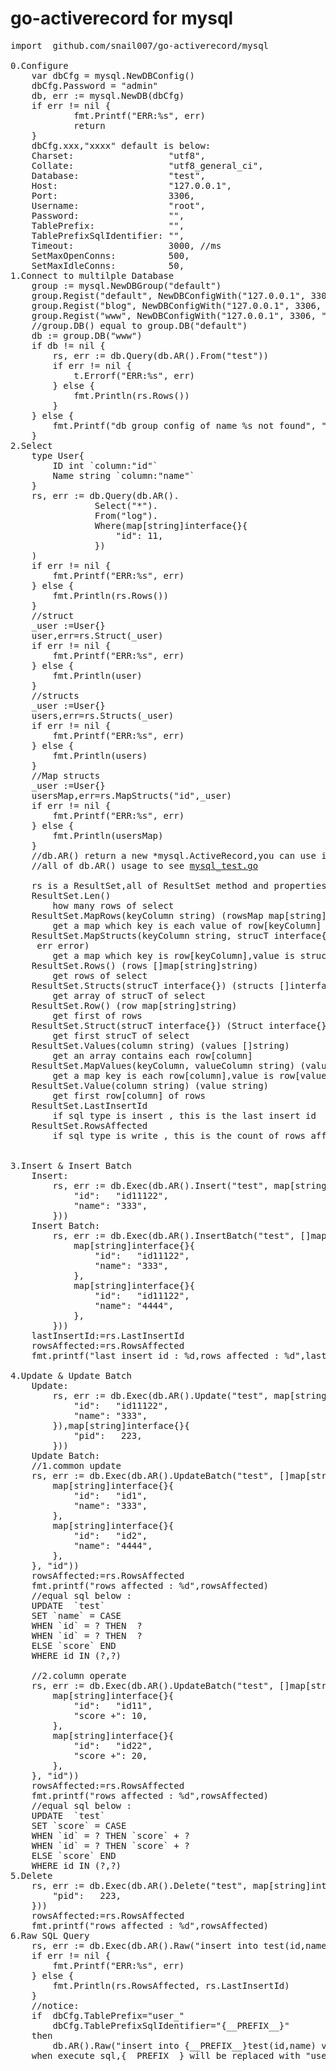 # go-activerecord for mysql
<pre>
import  github.com/snail007/go-activerecord/mysql

0.Configure 
    var dbCfg = mysql.NewDBConfig()
    dbCfg.Password = "admin"
    db, err := mysql.NewDB(dbCfg)
    if err != nil {
            fmt.Printf("ERR:%s", err)
            return
    }
    dbCfg.xxx,"xxxx" default is below:
    Charset:                  "utf8",
    Collate:                  "utf8_general_ci",
    Database:                 "test",
    Host:                     "127.0.0.1",
    Port:                     3306,
    Username:                 "root",
    Password:                 "",
    TablePrefix:              "",
    TablePrefixSqlIdentifier: "",
    Timeout:                  3000, //ms
    SetMaxOpenConns:          500,
    SetMaxIdleConns:          50,
1.Connect to multilple Database
    group := mysql.NewDBGroup("default")
    group.Regist("default", NewDBConfigWith("127.0.0.1", 3306, "test", "root", "admin"))
    group.Regist("blog", NewDBConfigWith("127.0.0.1", 3306, "blog_db", "root", "admin"))
    group.Regist("www", NewDBConfigWith("127.0.0.1", 3306, "www_db", "root", "admin"))
    //group.DB() equal to group.DB("default")
    db := group.DB("www")
    if db != nil {
        rs, err := db.Query(db.AR().From("test"))
        if err != nil {
            t.Errorf("ERR:%s", err)
        } else {
            fmt.Println(rs.Rows())
        }
    } else {
        fmt.Printf("db group config of name %s not found", "www")
    }
2.Select
    type User{
        ID int `column:"id"`
        Name string `column:"name"`
    }
	rs, err := db.Query(db.AR().
                Select("*").
                From("log").
                Where(map[string]interface{}{
                    "id": 11,
                })
    )
    if err != nil {
		fmt.Printf("ERR:%s", err)
	} else {
		fmt.Println(rs.Rows())
	}
    //struct 
    _user :=User{}
    user,err=rs.Struct(_user)
    if err != nil {
		fmt.Printf("ERR:%s", err)
	} else {
		fmt.Println(user)
	}
    //structs
    _user :=User{}
    users,err=rs.Structs(_user)
    if err != nil {
		fmt.Printf("ERR:%s", err)
	} else {
		fmt.Println(users)
	}
    //Map structs
    _user :=User{}
    usersMap,err=rs.MapStructs("id",_user)
    if err != nil {
		fmt.Printf("ERR:%s", err)
	} else {
		fmt.Println(usersMap)
	}
    //db.AR() return a new *mysql.ActiveRecord,you can use it to build you sql.
    //all of db.AR() usage to see <a href="https://github.com/snail007/go-activerecord/blob/master/mysql/mysql_test.go">mysql_test.go</a>

    rs is a ResultSet,all of ResultSet method and properties is :
    ResultSet.Len()
        how many rows of select
    ResultSet.MapRows(keyColumn string) (rowsMap map[string]map[string]string)
        get a map which key is each value of row[keyColumn]
    ResultSet.MapStructs(keyColumn string, strucT interface{}) (structsMap map[string]interface{},
     err error)
        get a map which key is row[keyColumn],value is strucT
    ResultSet.Rows() (rows []map[string]string)
        get rows of select
    ResultSet.Structs(strucT interface{}) (structs []interface{}, err error)
        get array of strucT of select
    ResultSet.Row() (row map[string]string)
        get first of rows
    ResultSet.Struct(strucT interface{}) (Struct interface{}, err error)
        get first strucT of select 
    ResultSet.Values(column string) (values []string)
        get an array contains each row[column] 
    ResultSet.MapValues(keyColumn, valueColumn string) (values map[string]string)
        get a map key is each row[column],value is row[valueColumn]
    ResultSet.Value(column string) (value string)
        get first row[column] of rows
    ResultSet.LastInsertId
        if sql type is insert , this is the last insert id
    ResultSet.RowsAffected
        if sql type is write , this is the count of rows affected

	
3.Insert & Insert Batch
    Insert:
        rs, err := db.Exec(db.AR().Insert("test", map[string]interface{}{
			"id":   "id11122",
			"name": "333",
		}))
    Insert Batch:
        rs, err := db.Exec(db.AR().InsertBatch("test", []map[string]interface{}{
            map[string]interface{}{
                "id":   "id11122",
                "name": "333",
            },
            map[string]interface{}{
                "id":   "id11122",
                "name": "4444",
            },
        }))
    lastInsertId:=rs.LastInsertId
    rowsAffected:=rs.RowsAffected
    fmt.printf("last insert id : %d,rows affected : %d",lastInsertId,rowsAffected)
	
4.Update & Update Batch
    Update:
        rs, err := db.Exec(db.AR().Update("test", map[string]interface{}{
			"id":   "id11122",
			"name": "333",
		}),map[string]interface{}{
			"pid":   223,
		}))
    Update Batch:
    //1.common update
    rs, err := db.Exec(db.AR().UpdateBatch("test", []map[string]interface{}{
		map[string]interface{}{
			"id":   "id1",
			"name": "333",
		},
		map[string]interface{}{
			"id":   "id2",
			"name": "4444",
		},
	}, "id"))
    rowsAffected:=rs.RowsAffected
    fmt.printf("rows affected : %d",rowsAffected)
    //equal sql below :
    UPDATE  `test` 
    SET `name` = CASE 
    WHEN `id` = ? THEN  ? 
    WHEN `id` = ? THEN  ? 
    ELSE `score` END 
    WHERE id IN (?,?)

    //2.column operate
    rs, err := db.Exec(db.AR().UpdateBatch("test", []map[string]interface{}{
		map[string]interface{}{
			"id":   "id11",
			"score +": 10,
		},
		map[string]interface{}{
			"id":   "id22",
			"score +": 20,
		},
	}, "id"))
    rowsAffected:=rs.RowsAffected
    fmt.printf("rows affected : %d",rowsAffected)
    //equal sql below :
    UPDATE  `test` 
    SET `score` = CASE 
    WHEN `id` = ? THEN `score` + ? 
    WHEN `id` = ? THEN `score` + ? 
    ELSE `score` END 
    WHERE id IN (?,?)
5.Delete
    rs, err := db.Exec(db.AR().Delete("test", map[string]interface{}{
        "pid":   223,
    }))
    rowsAffected:=rs.RowsAffected
    fmt.printf("rows affected : %d",rowsAffected)
6.Raw SQL Query
    rs, err := db.Exec(db.AR().Raw("insert into test(id,name) values (?,?)", 555,"6666"))
    if err != nil {
        fmt.Printf("ERR:%s", err)
    } else {
        fmt.Println(rs.RowsAffected, rs.LastInsertId)
    }
    //notice:
    if  dbCfg.TablePrefix="user_" 
        dbCfg.TablePrefixSqlIdentifier="{__PREFIX__}" 
    then
        db.AR().Raw("insert into {__PREFIX__}test(id,name) values (?,?)
    when execute sql,{__PREFIX__} will be replaced with "user_"
</pre>